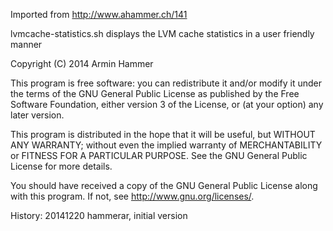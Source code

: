 Imported from http://www.ahammer.ch/141

lvmcache-statistics.sh displays the LVM cache statistics
in a user friendly manner

Copyright (C) 2014 Armin Hammer 

This program is free software: you can redistribute it and/or modify 
it under the terms of the GNU General Public License as published by 
the Free Software Foundation, either version 3 of the License, or (at 
your option) any later version.

This program is distributed in the hope that it will be useful, but 
WITHOUT ANY WARRANTY; without even the implied warranty of MERCHANTABILITY 
or FITNESS FOR A PARTICULAR PURPOSE. See the GNU General Public License 
for more details.

You should have received a copy of the GNU General Public License along 
with this program. If not, see http://www.gnu.org/licenses/.

History:
20141220 hammerar, initial version
